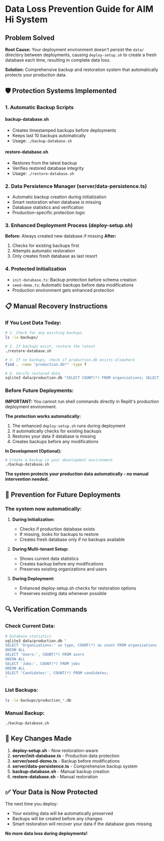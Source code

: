 # Data Loss Prevention Guide for AIM Hi System

## Problem Solved

**Root Cause:** Your deployment environment doesn't persist the `data/` directory between deployments, causing `deploy-setup.sh` to create a fresh database each time, resulting in complete data loss.

**Solution:** Comprehensive backup and restoration system that automatically protects your production data.

## 🛡️ Protection Systems Implemented

### 1. Automatic Backup Scripts

#### backup-database.sh
- Creates timestamped backups before deployments
- Keeps last 10 backups automatically
- Usage: `./backup-database.sh`

#### restore-database.sh
- Restores from the latest backup
- Verifies restored database integrity
- Usage: `./restore-database.sh`

### 2. Data Persistence Manager (server/data-persistence.ts)
- Automatic backup creation during initialization
- Smart restoration when database is missing
- Database statistics and verification
- Production-specific protection logic

### 3. Enhanced Deployment Process (deploy-setup.sh)
**Before:** Always created new database if missing
**After:** 
1. Checks for existing backups first
2. Attempts automatic restoration
3. Only creates fresh database as last resort

### 4. Protected Initialization
- `init-database.ts`: Backup protection before schema creation
- `seed-demo.ts`: Automatic backups before data modifications
- Production environment gets enhanced protection

## 📋 Manual Recovery Instructions

### If You Lost Data Today:
```bash
# 1. Check for any existing backups
ls -la backups/

# 2. If backups exist, restore the latest
./restore-database.sh

# 3. If no backups, check if production.db exists elsewhere
find . -name "production.db*" -type f

# 4. Verify restored data
sqlite3 data/production.db "SELECT COUNT(*) FROM organizations; SELECT COUNT(*) FROM users;"
```

### Before Future Deployments:
**IMPORTANT:** You cannot run shell commands directly in Replit's production deployment environment.

**The protection works automatically:**
1. The enhanced `deploy-setup.sh` runs during deployment
2. It automatically checks for existing backups
3. Restores your data if database is missing
4. Creates backups before any modifications

**In Development (Optional):**
```bash
# Create a backup in your development environment
./backup-database.sh
```

**The system protects your production data automatically - no manual intervention needed.**

## 🚀 Prevention for Future Deployments

### The system now automatically:

1. **During Initialization:**
   - Checks if production database exists
   - If missing, looks for backups to restore
   - Creates fresh database only if no backups available

2. **During Multi-tenant Setup:**
   - Shows current data statistics
   - Creates backup before any modifications
   - Preserves existing organizations and users

3. **During Deployment:**
   - Enhanced deploy-setup.sh checks for restoration options
   - Preserves existing data whenever possible

## 🔍 Verification Commands

### Check Current Data:
```bash
# Database statistics
sqlite3 data/production.db "
SELECT 'Organizations:' as type, COUNT(*) as count FROM organizations
UNION ALL
SELECT 'Users:', COUNT(*) FROM users  
UNION ALL
SELECT 'Jobs:', COUNT(*) FROM jobs
UNION ALL
SELECT 'Candidates:', COUNT(*) FROM candidates;
"
```

### List Backups:
```bash
ls -la backups/production_*.db
```

### Manual Backup:
```bash
./backup-database.sh
```

## 🎯 Key Changes Made

1. **deploy-setup.sh** - Now restoration-aware
2. **server/init-database.ts** - Production data protection
3. **server/seed-demo.ts** - Backup before modifications  
4. **server/data-persistence.ts** - Comprehensive backup system
5. **backup-database.sh** - Manual backup creation
6. **restore-database.sh** - Manual restoration

## ✅ Your Data is Now Protected

The next time you deploy:
- Your existing data will be automatically preserved
- Backups will be created before any changes
- Smart restoration will recover your data if the database goes missing

**No more data loss during deployments!**